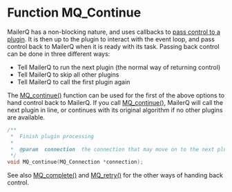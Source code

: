 # Function MQ_Continue

MailerQ has a non-blocking nature, and uses callbacks to [pass control to a plugin](eventloop). It is then up to the plugin to
interact with the event loop, and pass control back to MailerQ when it is ready with its task. Passing back control can be done in three different ways:

*   Tell MailerQ to run the next plugin (the normal way of returning control)
*   Tell MailerQ to skip all other plugins
*   Tell MailerQ to call the first plugin again

The [MQ_continue()](mq_continue) function can be used for the first of the above options to hand control back to MailerQ.
If you call [MQ_continue()](mq_continue), MailerQ will call the next plugin in line, or continues with its original algorithm
if no other plugins are available.

```c
/**
 *  Finish plugin processing
 *
 *  @param  connection  the connection that may move on to the next plugin
 */
void MQ_continue(MQ_Connection *connection);
```

See also [MQ_complete()](mq_complete) and [MQ_retry()](mq_retry) for the other ways of handing back control.
